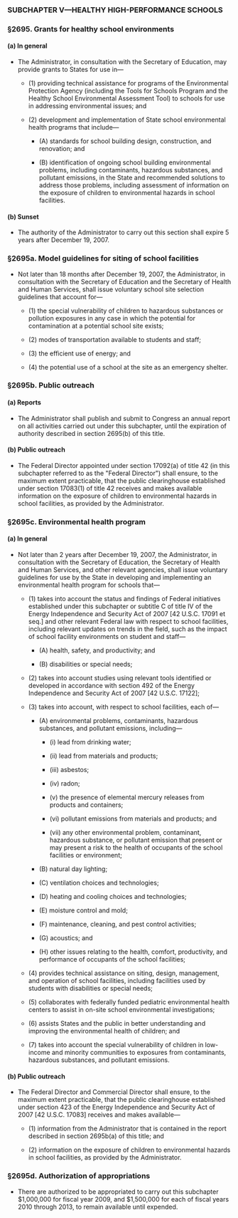 ### SUBCHAPTER V—HEALTHY HIGH-PERFORMANCE SCHOOLS

### §2695. Grants for healthy school environments
#### (a) In general
* The Administrator, in consultation with the Secretary of Education, may provide grants to States for use in—

  * (1) providing technical assistance for programs of the Environmental Protection Agency (including the Tools for Schools Program and the Healthy School Environmental Assessment Tool) to schools for use in addressing environmental issues; and

  * (2) development and implementation of State school environmental health programs that include—

    * (A) standards for school building design, construction, and renovation; and

    * (B) identification of ongoing school building environmental problems, including contaminants, hazardous substances, and pollutant emissions, in the State and recommended solutions to address those problems, including assessment of information on the exposure of children to environmental hazards in school facilities.

#### (b) Sunset
* The authority of the Administrator to carry out this section shall expire 5 years after December 19, 2007.

### §2695a. Model guidelines for siting of school facilities
* Not later than 18 months after December 19, 2007, the Administrator, in consultation with the Secretary of Education and the Secretary of Health and Human Services, shall issue voluntary school site selection guidelines that account for—

  * (1) the special vulnerability of children to hazardous substances or pollution exposures in any case in which the potential for contamination at a potential school site exists;

  * (2) modes of transportation available to students and staff;

  * (3) the efficient use of energy; and

  * (4) the potential use of a school at the site as an emergency shelter.

### §2695b. Public outreach
#### (a) Reports
* The Administrator shall publish and submit to Congress an annual report on all activities carried out under this subchapter, until the expiration of authority described in section 2695(b) of this title.

#### (b) Public outreach
* The Federal Director appointed under section 17092(a) of title 42 (in this subchapter referred to as the "Federal Director") shall ensure, to the maximum extent practicable, that the public clearinghouse established under section 17083(1) of title 42 receives and makes available information on the exposure of children to environmental hazards in school facilities, as provided by the Administrator.

### §2695c. Environmental health program
#### (a) In general
* Not later than 2 years after December 19, 2007, the Administrator, in consultation with the Secretary of Education, the Secretary of Health and Human Services, and other relevant agencies, shall issue voluntary guidelines for use by the State in developing and implementing an environmental health program for schools that—

  * (1) takes into account the status and findings of Federal initiatives established under this subchapter or subtitle C of title IV of the Energy Independence and Security Act of 2007 [42 U.S.C. 17091 et seq.] and other relevant Federal law with respect to school facilities, including relevant updates on trends in the field, such as the impact of school facility environments on student and staff—

    * (A) health, safety, and productivity; and

    * (B) disabilities or special needs;


  * (2) takes into account studies using relevant tools identified or developed in accordance with section 492 of the Energy Independence and Security Act of 2007 [42 U.S.C. 17122];

  * (3) takes into account, with respect to school facilities, each of—

    * (A) environmental problems, contaminants, hazardous substances, and pollutant emissions, including—

      * (i) lead from drinking water;

      * (ii) lead from materials and products;

      * (iii) asbestos;

      * (iv) radon;

      * (v) the presence of elemental mercury releases from products and containers;

      * (vi) pollutant emissions from materials and products; and

      * (vii) any other environmental problem, contaminant, hazardous substance, or pollutant emission that present or may present a risk to the health of occupants of the school facilities or environment;


    * (B) natural day lighting;

    * (C) ventilation choices and technologies;

    * (D) heating and cooling choices and technologies;

    * (E) moisture control and mold;

    * (F) maintenance, cleaning, and pest control activities;

    * (G) acoustics; and

    * (H) other issues relating to the health, comfort, productivity, and performance of occupants of the school facilities;


  * (4) provides technical assistance on siting, design, management, and operation of school facilities, including facilities used by students with disabilities or special needs;

  * (5) collaborates with federally funded pediatric environmental health centers to assist in on-site school environmental investigations;

  * (6) assists States and the public in better understanding and improving the environmental health of children; and

  * (7) takes into account the special vulnerability of children in low-income and minority communities to exposures from contaminants, hazardous substances, and pollutant emissions.

#### (b) Public outreach
* The Federal Director and Commercial Director shall ensure, to the maximum extent practicable, that the public clearinghouse established under section 423 of the Energy Independence and Security Act of 2007 [42 U.S.C. 17083] receives and makes available—

  * (1) information from the Administrator that is contained in the report described in section 2695b(a) of this title; and

  * (2) information on the exposure of children to environmental hazards in school facilities, as provided by the Administrator.

### §2695d. Authorization of appropriations
* There are authorized to be appropriated to carry out this subchapter $1,000,000 for fiscal year 2009, and $1,500,000 for each of fiscal years 2010 through 2013, to remain available until expended.